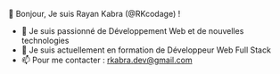 👋 Bonjour, Je suis Rayan Kabra (@RKcodage) !
- 👀 Je suis passionné de Développement Web et de nouvelles technologies 
- 🌱 Je suis actuellement en formation de Développeur Web Full Stack 
- 📫 Pour me contacter : rkabra.dev@gmail.com

<!---
RKcodage/RKcodage is a ✨ special ✨ repository because its `README.md` (this file) appears on your GitHub profile.
You can click the Preview link to take a look at your changes.
--->
